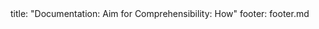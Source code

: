 <frontmatter>
title: "Documentation: Aim for Comprehensibility: How"
footer: footer.md
</frontmatter>

<include src="unit-inPage-asFlat.md" boilerplate />